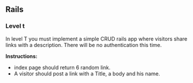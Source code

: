 ## Rails

### Level t
In level T you must implement a simple CRUD rails app where visitors share links with a description. There will be no authentication this time.

**Instructions:**
* index page should return 6 random link.
* A visitor should post a link with a Title, a body and his name.

